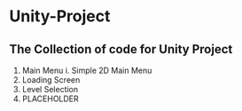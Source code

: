 # Unity-Project
## The Collection of code for Unity Project

1. Main Menu
   i. Simple 2D Main Menu
3. Loading Screen
4. Level Selection
5. PLACEHOLDER
